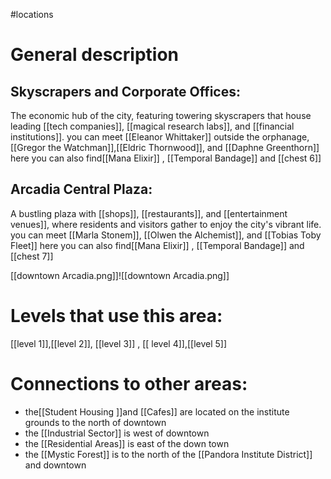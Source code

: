 #locations
# General description
## **Skyscrapers and Corporate Offices:** 
The economic hub of the city, featuring towering skyscrapers that house leading [[tech companies]], [[magical research labs]], and [[financial institutions]].  you can meet  [[Eleanor Whittaker]] outside the orphanage, [[Gregor the Watchman]],[[Eldric Thornwood]], and [[Daphne Greenthorn]]  here  you can also find[[Mana Elixir]] , [[Temporal Bandage]]  and [[chest 6]]
## **Arcadia Central Plaza:** 
A bustling plaza with [[shops]], [[restaurants]], and [[entertainment venues]], where residents and visitors gather to enjoy the city's vibrant life. you can meet  [[Marla Stonem]], [[Olwen the Alchemist]], and [[Tobias Toby  Fleet]]  here  you can also find[[Mana Elixir]] , [[Temporal Bandage]]  and [[chest 7]]

[[downtown Arcadia.png]]![[downtown Arcadia.png]]

# Levels that use this area:
[[level 1]],[[level 2]], [[level 3]] , [[ level 4]],[[level 5]]


# Connections to other areas:
- the[[Student Housing ]]and [[Cafes]]  are  located  on the institute grounds  to the north of downtown
-   the [[Industrial Sector]]  is west of downtown
-  the [[Residential Areas]] is east of the down town
- the [[Mystic Forest]] is to the north of the [[Pandora Institute District]] and downtown
